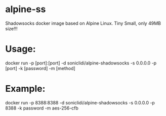 # alpine-ss
Shadowsocks docker image based on Alpine Linux.
Tiny Small, only 49MB size!!!

# Usage:
docker run -p [port]:[port] -d soniclidi/alpine-shadowsocks -s 0.0.0.0 -p [port] -k [password] -m [method]

# Example:
docker run -p 8388:8388 -d soniclidi/alpine-shadowsocks -s 0.0.0.0 -p 8388 -k password -m aes-256-cfb 
